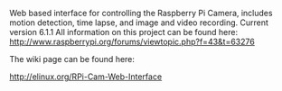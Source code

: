 Web based interface for controlling the Raspberry Pi Camera, includes motion detection, time lapse, and image and video recording.
Current version 6.1.1
All information on this project can be found here: http://www.raspberrypi.org/forums/viewtopic.php?f=43&t=63276

The wiki page can be found here:

http://elinux.org/RPi-Cam-Web-Interface
